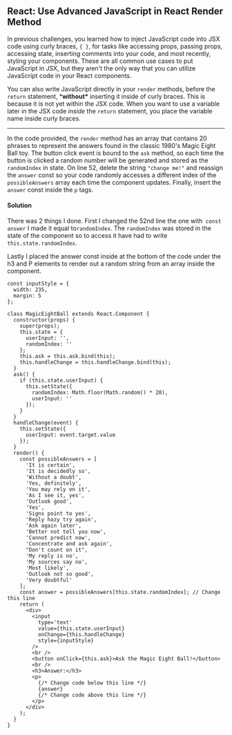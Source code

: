 ## React: Use Advanced JavaScript in React Render Method

In previous challenges, you learned how to inject JavaScript code into JSX code using curly braces, `{ }`, for tasks like accessing props, passing props, accessing state, inserting comments into your code, and most recently, styling your components. These are all common use cases to put JavaScript in JSX, but they aren't the only way that you can utilize JavaScript code in your React components.

You can also write JavaScript directly in your `render` methods, before the `return` statement, ***without\*** inserting it inside of curly braces. This is because it is not yet within the JSX code. When you want to use a variable later in the JSX code *inside* the `return` statement, you place the variable name inside curly braces.

------

In the code provided, the `render` method has an array that contains 20 phrases to represent the answers found in the classic 1980's Magic Eight Ball toy. The button click event is bound to the `ask` method, so each time the button is clicked a random number will be generated and stored as the `randomIndex` in state. On line 52, delete the string `"change me!"` and reassign the `answer` const so your code randomly accesses a different index of the `possibleAnswers` array each time the component updates. Finally, insert the `answer` const inside the `p` tags.





#### Solution 

There was 2 things I done. First I changed the 52nd line the one with` const answer` I made it equal to`randomIndex`. The `randomIndex` was stored in the state of the component so to access it have had to write `this.state.randomIndex`. 

Lastly I placed the answer const inside at the bottom of the code under the h3 and P elements to render out a random string from an array inside the component. 

`````react
const inputStyle = {
  width: 235,
  margin: 5
};

class MagicEightBall extends React.Component {
  constructor(props) {
    super(props);
    this.state = {
      userInput: '',
      randomIndex: ''
    };
    this.ask = this.ask.bind(this);
    this.handleChange = this.handleChange.bind(this);
  }
  ask() {
    if (this.state.userInput) {
      this.setState({
        randomIndex: Math.floor(Math.random() * 20),
        userInput: ''
      });
    }
  }
  handleChange(event) {
    this.setState({
      userInput: event.target.value
    });
  }
  render() {
    const possibleAnswers = [
      'It is certain',
      'It is decidedly so',
      'Without a doubt',
      'Yes, definitely',
      'You may rely on it',
      'As I see it, yes',
      'Outlook good',
      'Yes',
      'Signs point to yes',
      'Reply hazy try again',
      'Ask again later',
      'Better not tell you now',
      'Cannot predict now',
      'Concentrate and ask again',
      "Don't count on it",
      'My reply is no',
      'My sources say no',
      'Most likely',
      'Outlook not so good',
      'Very doubtful'
    ];
    const answer = possibleAnswers[this.state.randomIndex]; // Change this line
    return (
      <div>
        <input
          type='text'
          value={this.state.userInput}
          onChange={this.handleChange}
          style={inputStyle}
        />
        <br />
        <button onClick={this.ask}>Ask the Magic Eight Ball!</button>
        <br />
        <h3>Answer:</h3>
        <p>
          {/* Change code below this line */}
          {answer}
          {/* Change code above this line */}
        </p>
      </div>
    );
  }
}
`````
